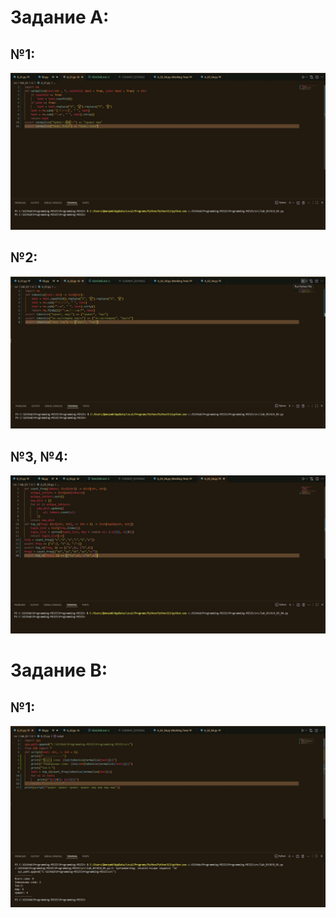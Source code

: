 # Задание A:
## №1:
![image_A_01](/misc/images/lab_03/A/A_01.jpg)
## №2:
![image_A_02](/misc/images/lab_03/A/A_02.jpg)
## №3, №4:
![image_A_03_04](/misc/images/lab_03/A/A_03_04.jpg)
# Задание B:
## №1:
![image_B_01](/misc/images/lab_03/B/B_01.jpg)
